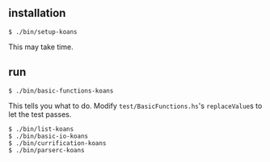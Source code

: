 ## installation

    $ ./bin/setup-koans

This may take time.

## run

    $ ./bin/basic-functions-koans

This tells you what to do. Modify `test/BasicFunctions.hs`'s `replaceValue`s to let the test passes.

    $ ./bin/list-koans
    $ ./bin/basic-io-koans
    $ ./bin/currification-koans
    $ ./bin/parserc-koans
